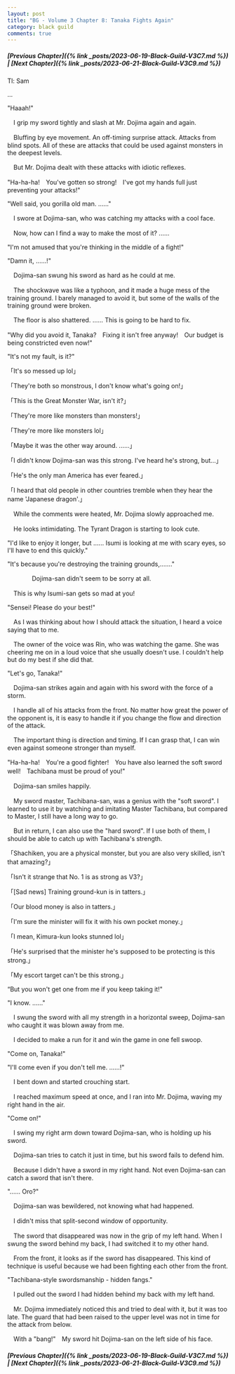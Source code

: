```yaml
---
layout: post
title: "BG - Volume 3 Chapter 8: Tanaka Fights Again"
category: black guild
comments: true
---
```


##### [Previous Chapter]({% link _posts/2023-06-19-Black-Guild-V3C7.md %}) \| [Next Chapter]({% link _posts/2023-06-21-Black-Guild-V3C9.md %})


Tl: Sam

…

"Haaah!"


　I grip my sword tightly and slash at Mr. Dojima again and again.

　Bluffing by eye movement. An off-timing surprise attack. Attacks from blind spots. All of these are attacks that could be used against monsters in the deepest levels.
<!--more-->

　But Mr. Dojima dealt with these attacks with idiotic reflexes.


"Ha-ha-ha!　You've gotten so strong!　I've got my hands full just preventing your attacks!"

"Well said, you gorilla old man. ......"


　I swore at Dojima-san, who was catching my attacks with a cool face.

　Now, how can I find a way to make the most of it? ......


"I'm not amused that you're thinking in the middle of a fight!"

"Damn it, ......!"


　Dojima-san swung his sword as hard as he could at me.

　The shockwave was like a typhoon, and it made a huge mess of the training ground. I barely managed to avoid it, but some of the walls of the training ground were broken.

　The floor is also shattered. ...... This is going to be hard to fix.


"Why did you avoid it, Tanaka?　Fixing it isn't free anyway!　Our budget is being constricted even now!"

"It's not my fault, is it?"


「It's so messed up lol」

「They're both so monstrous, I don't know what's going on!」

「This is the Great Monster War, isn't it?」

「They're more like monsters than monsters!」

「They're more like monsters lol」

「Maybe it was the other way around. ......」

「I didn't know Dojima-san was this strong. I've heard he's strong, but...」

「He's the only man America has ever feared.」

「I heard that old people in other countries tremble when they hear the name 'Japanese dragon'.」


　While the comments were heated, Mr. Dojima slowly approached me.

　He looks intimidating. The Tyrant Dragon is starting to look cute.


"I'd like to enjoy it longer, but ...... Isumi is looking at me with scary eyes, so I'll have to end this quickly."

"It's because you're destroying the training grounds,......."


　　　　Dojima-san didn't seem to be sorry at all.

　This is why Isumi-san gets so mad at you!　


"Sensei! Please do your best!"


　As I was thinking about how I should attack the situation, I heard a voice saying that to me.

　The owner of the voice was Rin, who was watching the game. She was cheering me on in a loud voice that she usually doesn't use. I couldn't help but do my best if she did that.


"Let's go, Tanaka!"


　Dojima-san strikes again and again with his sword with the force of a storm.

　I handle all of his attacks from the front. No matter how great the power of the opponent is, it is easy to handle it if you change the flow and direction of the attack.

　The important thing is direction and timing. If I can grasp that, I can win even against someone stronger than myself.


"Ha-ha-ha!　You're a good fighter!　You have also learned the soft sword well!　Tachibana must be proud of you!"


　Dojima-san smiles happily.

　My sword master, Tachibana-san, was a genius with the "soft sword". I learned to use it by watching and imitating Master Tachibana, but compared to Master, I still have a long way to go.

　But in return, I can also use the "hard sword". If I use both of them, I should be able to catch up with Tachibana's strength.


「Shachiken, you are a physical monster, but you are also very skilled, isn't that amazing?」

「Isn't it strange that No. 1 is as strong as V3?」

「[Sad news] Training ground-kun is in tatters.」

「Our blood money is also in tatters.」

「I'm sure the minister will fix it with his own pocket money.」

「I mean, Kimura-kun looks stunned lol」

「He's surprised that the minister he's supposed to be protecting is this strong.」

「My escort target can't be this strong.」


“But you won't get one from me if you keep taking it!"

"I know. ......"


　I swung the sword with all my strength in a horizontal sweep, Dojima-san who caught it was blown away from me.

　I decided to make a run for it and win the game in one fell swoop.


"Come on, Tanaka!"

"I'll come even if you don't tell me. ......!"


　I bent down and started crouching start.

　I reached maximum speed at once, and I ran into Mr. Dojima, waving my right hand in the air.


"Come on!"


　I swing my right arm down toward Dojima-san, who is holding up his sword.

　Dojima-san tries to catch it just in time, but his sword fails to defend him.


　Because I didn't have a sword in my right hand. Not even Dojima-san can catch a sword that isn't there.


"...... Oro?"


　Dojima-san was bewildered, not knowing what had happened.

　I didn't miss that split-second window of opportunity.


　The sword that disappeared was now in the grip of my left hand. When I swung the sword behind my back, I had switched it to my other hand.

　From the front, it looks as if the sword has disappeared. This kind of technique is useful because we had been fighting each other from the front.


"Tachibana-style swordsmanship - hidden fangs."


　I pulled out the sword I had hidden behind my back with my left hand.

　Mr. Dojima immediately noticed this and tried to deal with it, but it was too late. The guard that had been raised to the upper level was not in time for the attack from below.


　With a "bang!"　My sword hit Dojima-san on the left side of his face.




##### [Previous Chapter]({% link _posts/2023-06-19-Black-Guild-V3C7.md %}) \| [Next Chapter]({% link _posts/2023-06-21-Black-Guild-V3C9.md %})